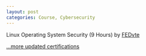 ```yaml
---
layout: post
categories: Course, Cybersecurity
---
```

Linux Operating System Security (9 Hours) by [FEDvte](https://www.cisa.gov/resources-tools/resources/federal-virtual-training-environment-fedvte)

[...more updated certifications](https://www.credly.com/users/kam-salisbury/badges)
